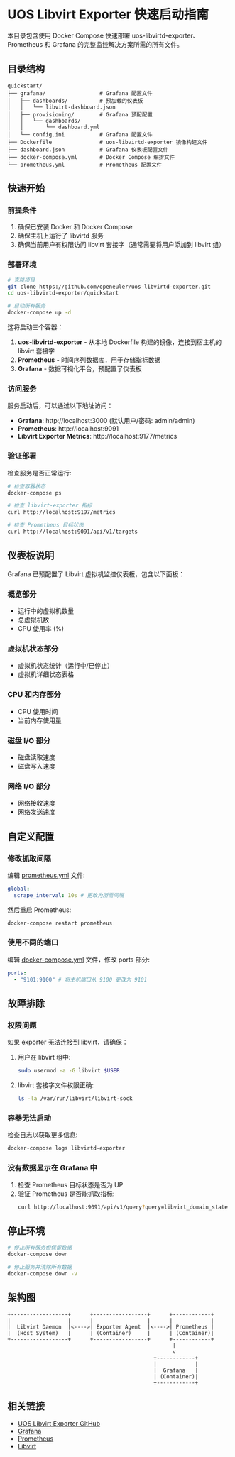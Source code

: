 # UOS Libvirt Exporter 快速启动指南

本目录包含使用 Docker Compose 快速部署 uos-libvirtd-exporter、Prometheus 和 Grafana 的完整监控解决方案所需的所有文件。

## 目录结构

```
quickstart/
├── grafana/                 # Grafana 配置文件
│   ├── dashboards/          # 预加载的仪表板
│   │   └── libvirt-dashboard.json
│   ├── provisioning/        # Grafana 预配配置
│   │   └── dashboards/
│   │       └── dashboard.yml
│   └── config.ini           # Grafana 配置文件
├── Dockerfile               # uos-libvirtd-exporter 镜像构建文件
├── dashboard.json           # Grafana 仪表板配置文件
├── docker-compose.yml       # Docker Compose 编排文件
└── prometheus.yml           # Prometheus 配置文件
```

## 快速开始

### 前提条件

1. 确保已安装 Docker 和 Docker Compose
2. 确保主机上运行了 libvirtd 服务
3. 确保当前用户有权限访问 libvirt 套接字（通常需要将用户添加到 libvirt 组）

### 部署环境

```bash
# 克隆项目
git clone https://github.com/openeuler/uos-libvirtd-exporter.git
cd uos-libvirtd-exporter/quickstart

# 启动所有服务
docker-compose up -d
```

这将启动三个容器：
1. **uos-libvirtd-exporter** - 从本地 Dockerfile 构建的镜像，连接到宿主机的 libvirt 套接字
2. **Prometheus** - 时间序列数据库，用于存储指标数据
3. **Grafana** - 数据可视化平台，预配置了仪表板

### 访问服务

服务启动后，可以通过以下地址访问：

- **Grafana**: http://localhost:3000 (默认用户/密码: admin/admin)
- **Prometheus**: http://localhost:9091
- **Libvirt Exporter Metrics**: http://localhost:9177/metrics

### 验证部署

检查服务是否正常运行:

```bash
# 检查容器状态
docker-compose ps

# 检查 libvirt-exporter 指标
curl http://localhost:9197/metrics

# 检查 Prometheus 目标状态
curl http://localhost:9091/api/v1/targets
```

## 仪表板说明

Grafana 已预配置了 Libvirt 虚拟机监控仪表板，包含以下面板：

### 概览部分
- 运行中的虚拟机数量
- 总虚拟机数
- CPU 使用率 (%)

### 虚拟机状态部分
- 虚拟机状态统计（运行中/已停止）
- 虚拟机详细状态表格

### CPU 和内存部分
- CPU 使用时间
- 当前内存使用量

### 磁盘 I/O 部分
- 磁盘读取速度
- 磁盘写入速度

### 网络 I/O 部分
- 网络接收速度
- 网络发送速度

## 自定义配置

### 修改抓取间隔

编辑 [prometheus.yml](prometheus.yml) 文件:
```yaml
global:
  scrape_interval: 10s # 更改为所需间隔
```

然后重启 Prometheus:
```bash
docker-compose restart prometheus
```

### 使用不同的端口

编辑 [docker-compose.yml](docker-compose.yml) 文件，修改 ports 部分:
```yaml
ports:
  - "9101:9100" # 将主机端口从 9100 更改为 9101
```

## 故障排除

### 权限问题

如果 exporter 无法连接到 libvirt，请确保：

1. 用户在 libvirt 组中:
   ```bash
   sudo usermod -a -G libvirt $USER
   ```

2. libvirt 套接字文件权限正确:
   ```bash
   ls -la /var/run/libvirt/libvirt-sock
   ```

### 容器无法启动

检查日志以获取更多信息:
```bash
docker-compose logs libvirtd-exporter
```

### 没有数据显示在 Grafana 中

1. 检查 Prometheus 目标状态是否为 UP
2. 验证 Prometheus 是否能抓取指标:
   ```bash
   curl http://localhost:9091/api/v1/query?query=libvirt_domain_state
   ```

## 停止环境

```bash
# 停止所有服务但保留数据
docker-compose down

# 停止服务并清除所有数据
docker-compose down -v
```

## 架构图

```
+------------------+      +-----------------+      +------------+
|                  |      |                 |      |            |
|  Libvirt Daemon  |<---->| Exporter Agent  |<---->| Prometheus |
|  (Host System)   |      | (Container)     |      | (Container)|
+------------------+      +-----------------+      +------------+
                                                    |
                                                    v
                                              +------------+
                                              |            |
                                              |  Grafana   |
                                              | (Container)|
                                              +------------+
```

## 相关链接

- [UOS Libvirt Exporter GitHub](https://github.com/openeuler/uos-libvirtd-exporter)
- [Grafana](https://grafana.com/)
- [Prometheus](https://prometheus.io/)
- [Libvirt](https://libvirt.org/)